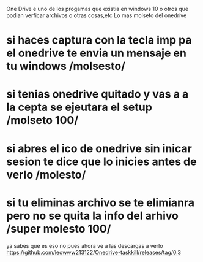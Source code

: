 
One Drive e uno de los progamas que existia en windows 10 o otros
que podian verficar archivos o otras cosas,etc
Lo mas molseto del onedrive
#
#
#
# si haces captura con la tecla imp pa el onedrive te envia un mensaje en tu windows /molsesto/
# si tenias onedrive quitado y vas a a la cepta se ejeutara el setup /molseto 100/
# si abres el ico de onedrive sin inicar sesion te dice que lo inicies antes de verlo /molesto/
# si tu eliminas archivo se te elimianra pero no se quita la info del arhivo /super molesto 100/
ya sabes que es eso no pues ahora ve a las descargas a verlo https://github.com/leowww213122/Onedrive-taskkill/releases/tag/0.3 

